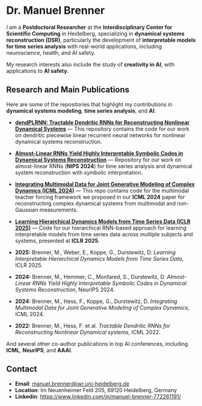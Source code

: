 # Dr. Manuel Brenner

I am a **Postdoctoral Researcher** at the **Interdisciplinary Center for Scientific Computing** in Heidelberg, specializing in **dynamical systems reconstruction (DSR)**, particularly the development of **interpretable models for time series analysis** with real-world applications, including neuroscience, health, and AI safety.

My research interests also include the study of **creativity in AI**, with applications to **AI safety**.

## Research and Main Publications

Here are some of the repositories that highlight my contributions in **dynamical systems modeling**, **time series analysis**, and **AI**:

- **[dendPLRNN: Tractable Dendritic RNNs for Reconstructing Nonlinear Dynamical Systems](https://github.com/DurstewitzLab/dendPLRNN)** — This repository contains the code for our work on dendritic piecewise linear recurrent neural networks for nonlinear dynamical systems reconstruction.
  
- **[Almost-Linear RNNs Yield Highly Interpretable Symbolic Codes in Dynamical Systems Reconstruction](https://github.com/DurstewitzLab/ALRNN-DSR)** — Repository for our work on almost-linear RNNs (**NIPS 2024**) for time series analysis and dynamical system reconstruction with symbolic interpretation.
  
- **[Integrating Multimodal Data for Joint Generative Modeling of Complex Dynamics (ICML 2024)](https://github.com/DurstewitzLab/MTF)** — This repo contains code for the multimodal teacher forcing framework we proposed in our **ICML 2024** paper for reconstructing complex dynamical systems from multimodal and non-Gaussian measurements.

- **[Learning Hierarchical Dynamics Models from Time Series Data (ICLR 2025)](https://github.com/DurstewitzLab/HierarchicalDSR)** — Code for our hierarchical RNN-based approach for learning interpretable models from time series data across multiple subjects and systems, presented at **ICLR 2025**.


- **2025:** Brenner, M., Weber, E., Koppe, G., Durstewitz, D. *Learning Interpretable Hierarchical Dynamics Models from Time Series Data*, ICLR 2025.
- **2024:** Brenner, M., Hemmer, C., Monfared, S., Durstewitz, D. *Almost-Linear RNNs Yield Highly Interpretable Symbolic Codes in Dynamical Systems Reconstruction*, NeurIPS 2024.
- **2024:** Brenner, M., Hess, F., Koppe, G., Durstewitz, D. *Integrating Multimodal Data for Joint Generative Modeling of Complex Dynamics*, ICML 2024.
- **2022:** Brenner, M., Hess, F. et al. *Tractable Dendritic RNNs for Reconstructing Nonlinear Dynamical systems*, ICML 2022.

And several other co-author publications in top AI conferences, including **ICML**, **NeurIPS**, and **AAAI**.

## Contact

- **Email**: manuel.brenner@iwr.uni-heidelberg.de
- **Location**: Im Neuenheimer Feld 205, 69120 Heidelberg, Germany
- **Linkedin**: https://www.linkedin.com/in/manuel-brenner-772261191/
